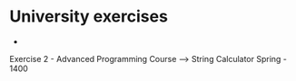 # University exercises 
 -
Exercise 2 - Advanced Programming Course
--> String Calculator
Spring - 1400
